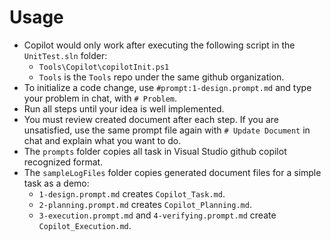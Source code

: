# Usage

- Copilot would only work after executing the following script in the `UnitTest.sln` folder:
  - `Tools\Copilot\copilotInit.ps1`
  - `Tools` is the `Tools` repo under the same github organization.
- To initialize a code change, use `#prompt:1-design.prompt.md` and type your problem in chat, with `# Problem`.
- Run all steps until your idea is well implemented.
- You must review created document after each step. If you are unsatisfied, use the same prompt file again with `# Update Document` in chat and explain what you want to do.
- The `prompts` folder copies all task in Visual Studio github copilot recognized format.
- The `sampleLogFiles` folder copies generated document files for a simple task as a demo:
  - `1-design.prompt.md` creates `Copilot_Task.md`.
  - `2-planning.prompt.md` creates `Copilot_Planning.md`.
  - `3-execution.prompt.md` and `4-verifying.prompt.md` create `Copilot_Execution.md`.
